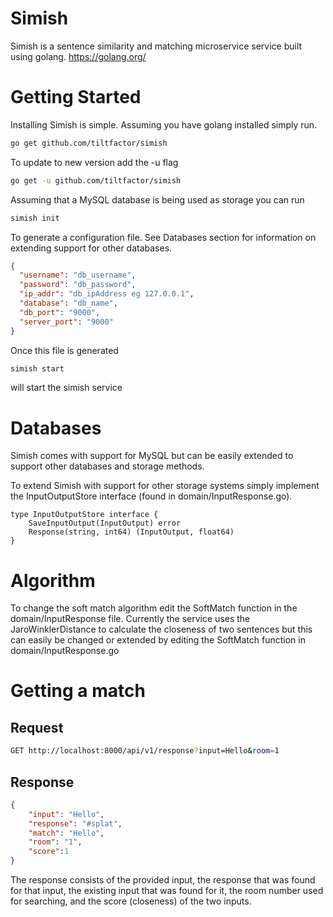 # Simish

Simish is a sentence similarity and matching microservice service built using golang.
https://golang.org/


# Getting Started

Installing Simish is simple. Assuming you have golang installed simply run.
```bash
go get github.com/tiltfactor/simish
```

To update to new version add the -u flag
```bash
go get -u github.com/tiltfactor/simish
```

Assuming that a MySQL database is being used as storage you can run
```bash
simish init
```
To generate a configuration file. See Databases section for information on extending support for
other databases.

```json
{
  "username": "db_username",
  "password": "db_password",
  "ip_addr": "db_ipAddress eg 127.0.0.1",
  "database": "db_name",
  "db_port": "9000",
  "server_port": "9000"
}
```

Once this file is generated
```bash
simish start
```
will start the simish service

# Databases
Simish comes with support for MySQL but can be easily extended to support other
databases and storage methods.

To extend Simish with support for other storage systems simply implement the InputOutputStore
interface (found in domain/InputResponse.go).
```
type InputOutputStore interface {
	SaveInputOutput(InputOutput) error
	Response(string, int64) (InputOutput, float64)
}
```
# Algorithm
To change the soft match algorithm edit the SoftMatch function in the domain/InputResponse file.
Currently the service uses the JaroWinklerDistance to calculate the closeness of two sentences
but this can easily be changed or extended by editing the SoftMatch function in
domain/InputResponse.go


# Getting a match
## Request
```bash
GET http://localhost:8000/api/v1/response?input=Hello&room=1
```

## Response
```json
{
	"input": "Hello",
	"response": "#splat",
	"match": "Hello",
	"room": "1",
	"score":1
}
```
The response consists of the provided input, the response that was found for that input, the existing
input that was found for it, the room number used for searching, and the score (closeness) of the two
inputs. 
